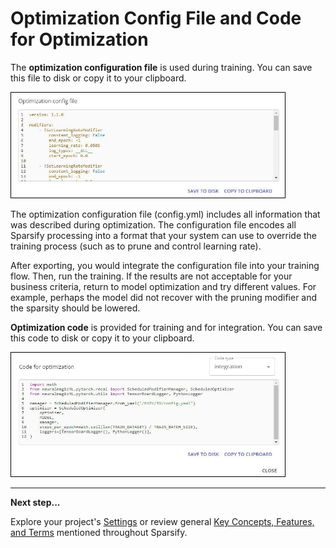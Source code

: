 # Optimization Config File and Code for Optimization

The **optimization configuration file** is used during training. You can save this file to disk or copy it to your clipboard.

<img src="images/image_61.jpg" alt="(Optimization configuration file)" width="440" height="170">

The optimization configuration file (config.yml) includes all information that was described during optimization. The configuration file encodes all Sparsify processing into a format that your system can use to override the training process (such as to prune and control learning rate).

After exporting, you would integrate the configuration file into your training flow. Then, run the training. If the results are not acceptable for your business criteria, return to model optimization and try different values. For example, perhaps the model did not recover with the pruning modifier and the sparsity should be lowered.

**Optimization code** is provided for training and for integration. You can save this code to disk or copy it to your clipboard.

<img src="images/image_62.jpg" alt="(Code for optimization)" width="440" height="200">

---
**Next step...**

Explore your project's [Settings](07-settings.md) or review general [Key Concepts, Features, and Terms](08-key-terms.md) mentioned throughout Sparsify.
